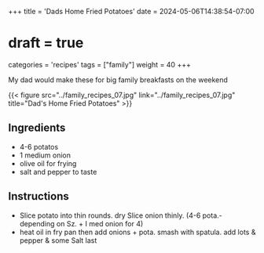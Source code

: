 +++
title = 'Dads Home Fried Potatoes'
date = 2024-05-06T14:38:54-07:00
# draft = true
categories = 'recipes'
tags = ["family"]
weight = 40
+++

My dad would make these for big family breakfasts on the weekend

{{< figure src="../family_recipes_07.jpg" link="../family_recipes_07.jpg" title="Dad's Home Fried Potatoes" >}}

## Ingredients
- 4-6 potatos
- 1 medium onion
- olive oil for frying
- salt and pepper to taste

## Instructions
- Slice potato into thin rounds. dry Slice onion thinly. (4-6 pota.-depending on Sz. + I med onion for 4)
- heat oil in fry pan then add onions + pota. smash with spatula. add lots & pepper & some Salt last